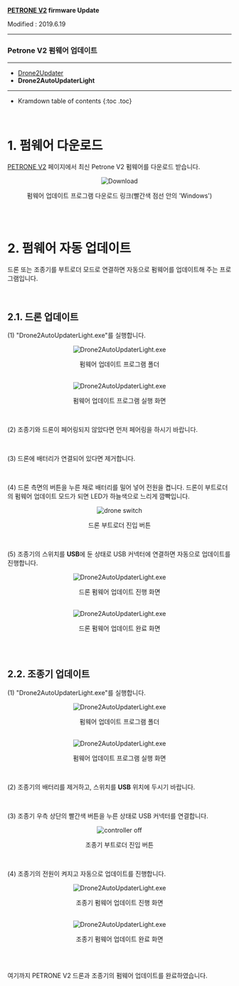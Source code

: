 **[PETRONE V2](/documents/kr/products/petrone_v2/) firmware Update**

Modified : 2019.6.19

---

<h3>Petrone V2 펌웨어 업데이트</h3>

---

- [Drone2Updater](../drone2autoupdater/)
- **Drone2AutoUpdaterLight**

---

* Kramdown table of contents
{:toc .toc}

<br>

# 1. 펌웨어 다운로드

[PETRONE V2](/documents/kr/products/petrone_v2/) 페이지에서 최신 Petrone V2 펌웨어를 다운로드 받습니다.

<div align="center">
    <img src="./images/1_download.png" alt="Download">
    <p>펌웨어 업데이트 프로그램 다운로드 링크(빨간색 점선 안의 'Windows')</p>
</div>
<br>

<br>


# 2. 펌웨어 자동 업데이트

드론 또는 조종기를 부트로더 모드로 연결하면 자동으로 펌웨어를 업데이트해 주는 프로그램입니다.

<br>

## 2.1. 드론 업데이트

(1) "Drone2AutoUpdaterLight.exe"를 실행합니다.

<div align="center">
    <img src="./images/2_1_1_1_folder_drone2autoupdaterlight.png" alt="Drone2AutoUpdaterLight.exe">
    <p>펌웨어 업데이트 프로그램 폴더</p>
</div>
<br>

<div align="center">
    <img src="./images/2_1_1_2_drone2autoupdaterlight.png" alt="Drone2AutoUpdaterLight.exe">
    <p>펌웨어 업데이트 프로그램 실행 화면</p>
</div>
<br>

(2) 조종기와 드론이 페어링되지 않았다면 먼저 페어링을 하시기 바랍니다.

<br>


(3) 드론에 배터리가 연결되어 있다면 제거합니다.

<br>

(4) 드론 측면의 버튼을 누른 채로 배터리를 밀어 넣어 전원을 켭니다. 드론이 부트로더의 펌웨어 업데이트 모드가 되면 LED가 하늘색으로 느리게 깜빡입니다.

<div align="center">
    <img src="../drone2updater/images/2_drone_2_side_button.jpg" alt="drone switch">
    <p>드론 부트로더 진입 버튼</p>
</div>
<br>

(5) 조종기의 스위치를 **USB**에 둔 상태로 USB 커넥터에 연결하면 자동으로 업데이트를 진행합니다.

<div align="center">
    <img src="./images/2_1_5_1_drone2autoupdaterlight.png" alt="Drone2AutoUpdaterLight.exe">
    <p>드론 펌웨어 업데이트 진행 화면</p>
</div>
<br>

<div align="center">
    <img src="./images/2_1_5_2_drone2autoupdaterlight.png" alt="Drone2AutoUpdaterLight.exe">
    <p>드론 펌웨어 업데이트 완료 화면</p>
</div>
<br>


<br>


## 2.2. 조종기 업데이트

(1) "Drone2AutoUpdaterLight.exe"를 실행합니다.

<div align="center">
    <img src="./images/2_1_1_1_folder_drone2autoupdaterlight.png" alt="Drone2AutoUpdaterLight.exe">
    <p>펌웨어 업데이트 프로그램 폴더</p>
</div>
<br>

<div align="center">
    <img src="./images/2_1_1_2_drone2autoupdaterlight.png" alt="Drone2AutoUpdaterLight.exe">
    <p>펌웨어 업데이트 프로그램 실행 화면</p>
</div>
<br>

(2) 조종기의 배터리를 제거하고, 스위치를 **USB** 위치에 두시기 바랍니다.

<br>

(3) 조종기 우측 상단의 빨간색 버튼을 누른 상태로 USB 커넥터를 연결합니다.

<div align="center">
    <img src="../drone2updater/images/1_controller_1_off.jpg" alt="controller off">
    <p>조종기 부트로더 진입 버튼</p>
</div>
<br>

(4) 조종기의 전원이 켜지고 자동으로 업데이트를 진행합니다.

<div align="center">
    <img src="./images/2_2_4_1_drone2autoupdaterlight.png" alt="Drone2AutoUpdaterLight.exe">
    <p>조종기 펌웨어 업데이트 진행 화면</p>
</div>
<br>

<div align="center">
    <img src="./images/2_2_4_2_drone2autoupdaterlight.png" alt="Drone2AutoUpdaterLight.exe">
    <p>조종기 펌웨어 업데이트 완료 화면</p>
</div>
<br>


<br>


여기까지 PETRONE V2 드론과 조종기의 펌웨어 업데이트를 완료하였습니다.

